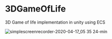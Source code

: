 # 3DGameOfLife
3D Game of life implementation in unity using ECS

![simplescreenrecorder-2020-04-17_05 35 24-min](https://user-images.githubusercontent.com/6388730/79521347-327c8280-806e-11ea-9ea9-9806aabba712.gif)
